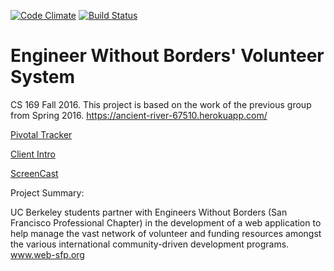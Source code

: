 [![Code Climate](https://codeclimate.com/github/rails/rails/badges/gpa.svg)](https://codeclimate.com/github/mark-craig/engineerswithoutborders)
[![Build Status](https://travis-ci.org/mark-craig/engineerswithoutborders.svg?branch=master)](https://travis-ci.org/mark-craig/engineerswithoutborders)

# Engineer Without Borders' Volunteer System

CS 169 Fall 2016.
This project is based on the work of the previous group from Spring 2016.
https://ancient-river-67510.herokuapp.com/

[Pivotal Tracker](https://www.pivotaltracker.com/projects/1887169/memberships?page=1)

[Client Intro](https://youtu.be/FlaDXKL6-yk)

[ScreenCast](https://youtu.be/71nNvWm0Itk)

Project Summary:

UC Berkeley students partner with Engineers Without Borders (San Francisco Professional Chapter) in the development of a web application to help manage the vast network of volunteer and funding resources amongst the various international community-driven development programs. www.web-sfp.org
